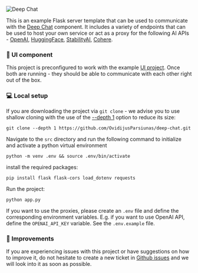 ![Deep Chat](../../../assets/readme/flask-connect.png)

This is an example Flask server template that can be used to communicate with the [Deep Chat](https://www.npmjs.com/package/deep-chat) component. It includes a variety of endpoints that can be used to host your own service or act as a proxy for the following AI APIs - [OpenAI](https://openai.com/blog/openai-api), [HuggingFace](https://huggingface.co/docs/api-inference/index), [StabilityAI](https://stability.ai/), [Cohere](https://docs.cohere.com/docs).

### :calling: UI component

This project is preconfigured to work with the example [UI project](https://github.com/OvidijusParsiunas/deep-chat/tree/main/example-servers/ui). Once both are running - they should be able to communicate with each other right out of the box.

### :computer: Local setup

If you are downloading the project via `git clone` - we advise you to use shallow cloning with the use of the [--depth 1](https://www.perforce.com/blog/vcs/git-beyond-basics-using-shallow-clones) option to reduce its size:

```
git clone --depth 1 https://github.com/OvidijusParsiunas/deep-chat.git
```

Navigate to the `src` directory and run the following command to initialize and activate a python virtual environment

```
python -m venv .env && source .env/bin/activate
```
install the required packages:

```
pip install flask flask-cors load_dotenv requests
```

Run the project:

```
python app.py
```

If you want to use the proxies, please create an `.env` file and define the corresponding environment variables. E.g. if you want to use OpenAI API, define the `OPENAI_API_KEY` variable. See the `.env.example` file.

### :wrench: Improvements

If you are experiencing issues with this project or have suggestions on how to improve it, do not hesitate to create a new ticket in [Github issues](https://github.com/OvidijusParsiunas/deep-chat/issues) and we will look into it as soon as possible.
